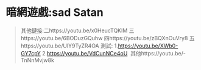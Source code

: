 # 暗網遊戲:sad Satan
> 其他鏈接:二https://youtu.be/x0HeucTQKIM 
> 三https://youtu.be/6BODuzGQuhw 
> 四https://youtu.be/zBQXnOuVry8
> 五https://youtu.be/UlY9TyZR4OA
測試:
1.https://youtu.be/XWb0-GY7cpY
2.https://youtu.be/VdCunNCe4oU
  其他https://youtu.be/-TnNnMvjw8k
